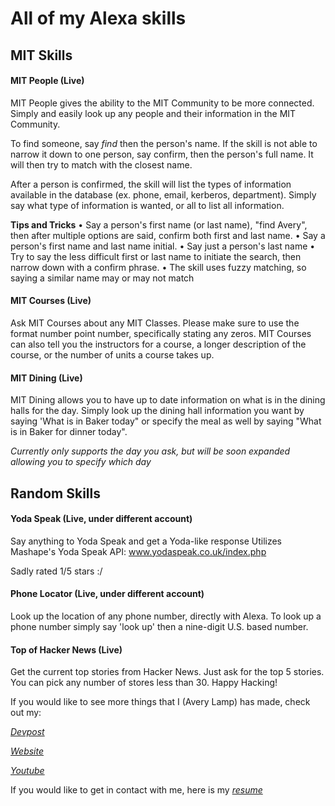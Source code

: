# All of my Alexa skills


## MIT Skills

#### MIT People (Live)

MIT People gives the ability to the MIT Community to be more connected. Simply and easily look up any people and their information in the MIT Community.

To find someone, say *find* then the person's name. 
If the skill is not able to narrow it down to one person, say
confirm, then the person's full name. It will then try to match with the closest name. 

After a person is confirmed, the skill will list the types of information available in the database (ex. phone, email, kerberos, department). Simply say what type of information is wanted, or all to list all information.

**Tips and Tricks**
• Say a person's first name (or last name), "find Avery", then after multiple options are said, confirm both first and last name.
• Say a person's first name and last name initial.
• Say just a person's last name
• Try to say the less difficult first or last name to initiate the search, then narrow down with a confirm phrase.
• The skill uses fuzzy matching, so saying a similar name may or may not match


#### MIT Courses (Live)

Ask MIT Courses about any MIT Classes. Please make sure to use the format number point number, specifically stating any zeros. 
MIT Courses can also tell you the instructors for a course, a longer description of the course, or the number of units a course takes up.


#### MIT Dining (Live)

MIT Dining allows you to have up to date information on what is in the dining halls for the day. Simply look up the dining hall information you want by saying 'What is in Baker today" or specify the meal as well by saying "What is in Baker for dinner today".

*Currently only supports the day you ask, but will be soon expanded allowing you to specify which day*

## Random Skills

#### Yoda Speak (Live, under different account)

Say anything to Yoda Speak and get a Yoda-like response
Utilizes Mashape's Yoda Speak API: www.yodaspeak.co.uk/index.php

Sadly rated 1/5 stars :/

#### Phone Locator (Live, under different account)

Look up the location of any phone number, directly with Alexa.
To look up a phone number simply say 'look up' then a nine-digit U.S. based number.

#### Top of Hacker News (Live)

Get the current top stories from Hacker News. Just ask for the top 5 stories. You can pick any number of stores less than 30. 
Happy Hacking!


If you would like to see more things that I (Avery Lamp) has made, check out my:

[_Devpost_](http://devpost.com/averylamp)

[_Website_](http://averylamp.me)

[_Youtube_](https://www.youtube.com/playlist?list=PLyC3kmCiJ2x31ZLjuB7RogEvyamrkSOo9)

If you would like to get in contact with me, here is my [_resume_](http://averylamp.me/Resume.pdf)
